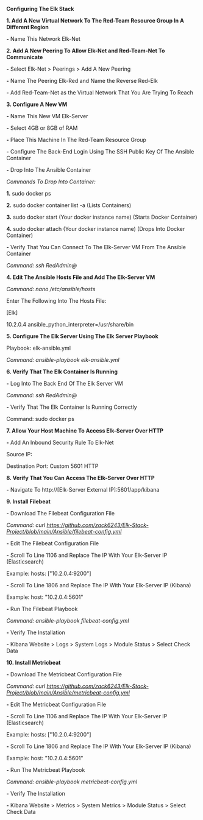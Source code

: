 **Configuring The Elk Stack**

**1. Add A New Virtual Network To The Red-Team Resource Group In A Different Region**

**-** Name This Network Elk-Net

**2. Add A New Peering To Allow Elk-Net and Red-Team-Net To Communicate**

**-** Select Elk-Net > Peerings > Add A New Peering

**-** Name The Peering Elk-Red and Name the Reverse Red-Elk

**-** Add Red-Team-Net as the Virtual Network That You Are Trying To Reach

**3. Configure A New VM**

**-** Name This New VM Elk-Server

**-** Select 4GB or 8GB of RAM

**-** Place This Machine In The Red-Team Resource Group

**-** Configure The Back-End Login Using The SSH Public Key Of The Ansible Container

**-** Drop Into The Ansible Container

_Commands To Drop Into Container:_

**1.** sudo docker ps

**2.** sudo docker container list -a (Lists Containers)

**3.** sudo docker start (Your docker instance name) (Starts Docker Container)

**4.** sudo docker attach (Your docker instance name) (Drops Into Docker Container)

**-** Verify That You Can Connect To The Elk-Server VM From The Ansible Container

_Command: ssh RedAdmin@<Elk-Server IP>_

**4. Edit The Ansible Hosts File and Add The Elk-Server VM**

_Command: nano /etc/ansible/hosts_

Enter The Following Into The Hosts File:

[Elk]

10.2.0.4 ansible_python_interpreter=/usr/share/bin

**5. Configure The Elk Server Using The Elk Server Playbook**

Playbook: elk-ansible.yml

_Command: ansible-playbook elk-ansible.yml_

**6. Verify That The Elk Container Is Running**

**-** Log Into The Back End Of The Elk Server VM

_Command: ssh RedAdmin@<Elk-Server IP>_

**-** Verify That The Elk Container Is Running Correctly

Command: sudo docker ps

**7. Allow Your Host Machine To Access Elk-Server Over HTTP**

**-** Add An Inbound Security Rule To Elk-Net

Source IP: <Host Machine Public IP>

Destination Port: Custom 5601 HTTP

**8. Verify That You Can Access The Elk-Server Over HTTP**

**-** Navigate To http://[Elk-Server External IP]:5601/app/kibana

**9. Install Filebeat**

**-** Download The Filebeat Configuration File

_Command: curl https://github.com/zack6243/Elk-Stack-Project/blob/main/Ansible/filebeat-config.yml_

**-** Edit The Filebeat Configuration File

**-** Scroll To Line 1106 and Replace The IP With Your Elk-Server IP (Elasticsearch)

Example: hosts: ["10.2.0.4:9200"]

**-** Scroll To Line 1806 and Replace The IP With Your Elk-Server IP (Kibana)

Example: host: "10.2.0.4:5601"

**-** Run The Filebeat Playbook

_Command: ansible-playbook filebeat-config.yml_

**-** Verify The Installation

**-** Kibana Website > Logs > System Logs > Module Status > Select Check Data

**10. Install Metricbeat**

**-** Download The Metricbeat Configuration File

_Command: curl https://github.com/zack6243/Elk-Stack-Project/blob/main/Ansible/metricbeat-config.yml_

**-** Edit The Metricbeat Configuration File

**-** Scroll To Line 1106 and Replace The IP With Your Elk-Server IP (Elasticsearch)

Example: hosts: ["10.2.0.4:9200"]

**-** Scroll To Line 1806 and Replace The IP With Your Elk-Server IP (Kibana)

Example: host: "10.2.0.4:5601"

**-** Run The Metricbeat Playbook

_Command: ansible-playbook metricbeat-config.yml_

**-** Verify The Installation

**-** Kibana Website > Metrics > System Metrics > Module Status > Select Check Data
